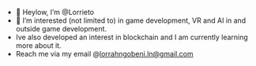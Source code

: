 - 👋 Heylow, I’m @Lorrieto 
- 👀 I’m interested (not limited to) in game development, VR and AI in and outside game development.
- Ive also developed an interest in blockchain and I am currently learning more about it.
- Reach me via my email @lorrahngobeni.ln@gmail.com

<!---
Lorrieto/Lorrieto is a ✨ special ✨ repository because its `README.md` (this file) appears on your GitHub profile.
You can click the Preview link to take a look at your changes.
--->

